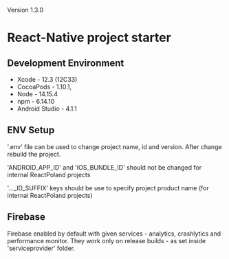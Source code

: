 Version 1.3.0

# React-Native project starter

## Development Environment
* Xcode - 12.3 (12C33)
* CocoaPods - 1.10.1,
* Node - 14.15.4
* npm - 6.14.10
* Android Studio - 4.1.1

## ENV Setup
'.env' file can be used to change project name, id and version.
After change rebuild the project.

'ANDROID_APP_ID' and 'IOS_BUNDLE_ID' should not be changed for internal ReactPoland projects

'..._ID_SUFFIX' keys should be use to specify project product name (for internal ReactPoland projects)

## Firebase
Firebase enabled by default with given services - analytics, crashlytics and performance monitor.
They work only on release builds - as set inside 'serviceprovider' folder.
